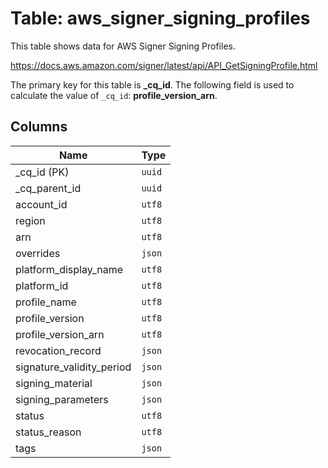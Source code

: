 # Table: aws_signer_signing_profiles

This table shows data for AWS Signer Signing Profiles.

https://docs.aws.amazon.com/signer/latest/api/API_GetSigningProfile.html

The primary key for this table is **_cq_id**.
The following field is used to calculate the value of `_cq_id`: **profile_version_arn**.

## Columns

| Name          | Type          |
| ------------- | ------------- |
|_cq_id (PK)|`uuid`|
|_cq_parent_id|`uuid`|
|account_id|`utf8`|
|region|`utf8`|
|arn|`utf8`|
|overrides|`json`|
|platform_display_name|`utf8`|
|platform_id|`utf8`|
|profile_name|`utf8`|
|profile_version|`utf8`|
|profile_version_arn|`utf8`|
|revocation_record|`json`|
|signature_validity_period|`json`|
|signing_material|`json`|
|signing_parameters|`json`|
|status|`utf8`|
|status_reason|`utf8`|
|tags|`json`|